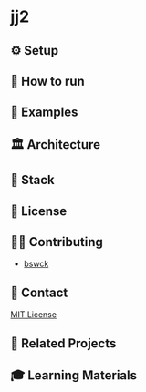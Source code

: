 # jj2

## ⚙️ Setup
## 🚀 How to run
## 📝 Examples
## 🏛️ Architecture
## 🤖 Stack
## 📖 License
## 👨‍💻 Contributing
* [bswck](https://github.com/bswck)
## 📧 Contact
[MIT License](https://choosealicense.com/licenses/mit/)
## 🔗 Related Projects 
## 🎓 Learning Materials
